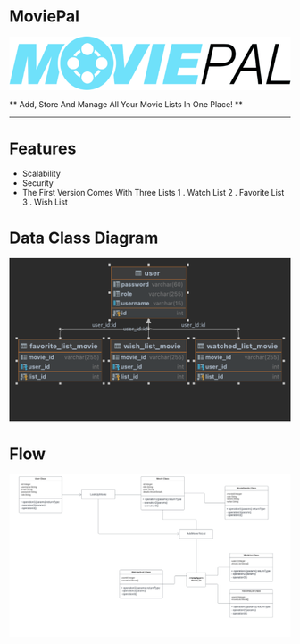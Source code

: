# MoviePal

![](movie-pal-logo-black.png)

** Add, Store And Manage All Your Movie Lists In One Place!
**

------------


# Features

-  Scalability
-  Security
-  The First Version Comes With Three Lists
   1 . Watch List
   2 . Favorite  List
   3 . Wish List

   
# Data Class Diagram 
![](MoviePal-class-diagram.png)

# Flow
![](MoviePaL-Flow.svg)

